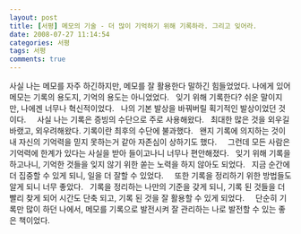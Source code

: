 ```yaml
---
layout: post
title: [서평] 메모의 기술 - 더 많이 기억하기 위해 기록하라. 그리고 잊어라.
date: 2008-07-27 11:14:54
categories: 서평
tags: 서평
comments: true
---
```


사실 나는 메모를 자주 하긴하지만, 메모를 잘 활용한다 말하긴 힘들었었다. 나에게 있어 메모는 기록의 용도지, 기억의 용도는 아니었었다.
 
잊기 위해 기록한다? 쉬운 말이지만, 나에겐 너무나 혁신적이었다.
 
나의 기본 발상을 바꿔버릴 획기적인 발상이었던 것이다.
 
 
사실 나는 기록은 증빙의 수단으로 주로 사용해왔다.
 
최대한 많은 것을 외우길 바랬고, 외우려해왔다. 기록이란 최후의 수단에 불과했다.
 
왠지 기록에 의지하는 것이 내 자신의 기억력을 믿지 못하는거 같아 자존심이 상하기도 했다.
 
 
그런데 모든 사람은 기억력에 한계가 있다는 사실을 받아 들이고나니 너무나 편안해졌다.
 
잊기 위해 기록을 하고나니, 기억한 것들을 잊지 않기 위한 쏟는 노력을 하지 않아도 되었다.
 
지금 순간에 더 집중할 수 있게 되니, 일을 더 잘할 수 있었다.
 
 
또한 기록을 정리하기 위한 방법들도 알게 되니 너무 좋았다.
 
기록을 정리하는 나만의 기준을 갖게 되니, 기록 된 것들을 더 빨리 찾게 되어 시간도 단축 되고, 기록 된 것을 잘 활용할 수 있게 되었다.
 
 
단순히 기록만 많이 하던 나에서, 메모를 기록으로 발전시켜 잘 관리하는 나로 발전할 수 있는 좋은 책이었다.
